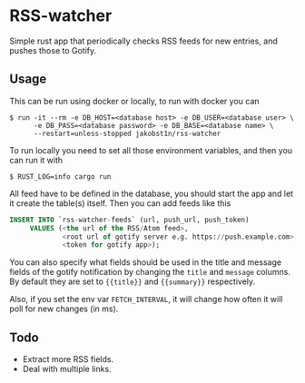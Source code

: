 # RSS-watcher
Simple rust app that periodically checks RSS feeds for new entries,
and pushes those to Gotify.

## Usage
This can be run using docker or locally, to run with docker you can
```
$ run -it --rm -e DB_HOST=<database host> -e DB_USER=<database user> \
      -e DB_PASS=<database password> -e DB_BASE=<database name> \
      --restart=unless-stopped jakobst1n/rss-watcher
```
To run locally you need to set all those environment variables, and then
you can run it with
```
$ RUST_LOG=info cargo run
```

All feed have to be defined in the database, you should start the app and let
it create the table(s) itself. Then you can add feeds like this
```sql
INSERT INTO `rss-watcher-feeds` (url, push_url, push_token)
     VALUES (<the url of the RSS/Atom feed>,
             <root url of gotify server e.g. https://push.example.com>,
             <token for gotify app>);
```
You can also specify what fields should be used in the title and message fields
of the gotify notification by changing the `title` and `message` columns.
By default they are set to `{{title}}` and `{{summary}}` respectively.

Also, if you set the env var `FETCH_INTERVAL`, it will change how often it 
will poll for new changes (in ms).

## Todo
- Extract more RSS fields.
- Deal with multiple links.
